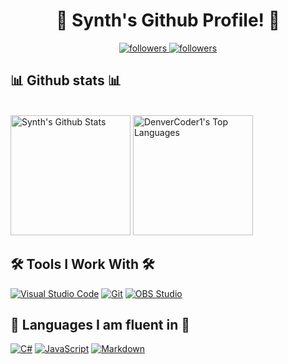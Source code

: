 <h1 align="center">
   👋 Synth's Github Profile! 👋
</h1>

<p align="center">
<a href="https://github.com/synthofficial" title="Follow me on Github!">
    <img alt="followers" title="followers" src="https://img.shields.io/github/followers/synthofficial?color=236ad3&labelColor=1155ba&style=for-the-badge&logo=github&label=Follow"/>
</a>
  <a href="https://twitter.com/DenverCoder1">
    <img alt="followers" title="Follow me on Twitter" src="https://img.shields.io/twitter/follow/SynthZM?color=55960c&labelColor=488207&label=Follow&logo=twitter&logoColor=white&style=for-the-badge"/>
</a>
</p>

<h2 align="left">
    📊 Github stats 📊
</h2>

<p align="left">
<!-- https://github.com/anuraghazra/github-readme-stats -->
  <br/>
    <a href="https://github.com/anuraghazra/github-readme-stats"><img alt="Synth's Github Stats" src="https://denvercoder1-github-readme-stats.vercel.app/api/?username=synthofficial&show_icons=true&count_private=true&theme=react&hide_border=true&bg_color=1F222E&title_color=F85D7F&icon_color=F8D866" height="192px"/></a>
  <a href="https://github.com/anuraghazra/github-readme-stats"><img alt="DenverCoder1's Top Languages" src="https://github-readme-stats.vercel.app/api/top-langs/?username=synthofficial&langs_count=8&layout=compact&theme=react&hide_border=true&bg_color=1F222E&title_color=F85D7F&icon_color=F8D866" height="192px"/></a>
</p>

<h2 align="left"> 🛠️ Tools I Work With 🛠️</h2>

<p align="left">
<a href="#"><img alt="Visual Studio Code" src="https://img.shields.io/badge/Visual%20Studio%20Code-0078d7.svg?logo=visual-studio-code&logoColor=white"></a>
<a href="#"><img alt="Git" src="https://img.shields.io/badge/Git%20-%23F05033.svg?logo=git&logoColor=white"></a>
<a href="#"><img alt="OBS Studio" src="https://img.shields.io/badge/-OBS%20Studio-302E31?logo=obs-studio&logoColor=white"></a>

</p>

<h2 align="left"> 📘 Languages I am fluent in 📘 </h2>

<p align="left">
<a href="#"><img alt="C#" src="https://img.shields.io/badge/C%23%20-%23239120.svg?logo=c-sharp&logoColor=white"></a> <a href="#"><img alt="JavaScript" src="https://img.shields.io/badge/JavaScript%20-%23F7DF1E.svg?logo=javascript&logoColor=black"></a> <a href="https://github.com/search?q=user%3ADenverCoder1+is%3Arepo+language%3Amarkdown"><img alt="Markdown" src="https://img.shields.io/badge/Markdown-%23000000.svg?logo=markdown&logoColor=white"></a>
</p>